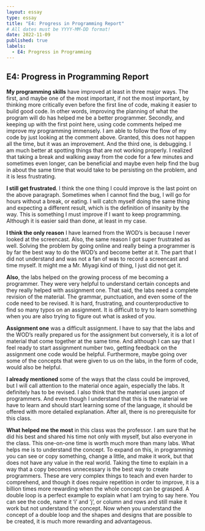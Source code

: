```yaml
---
layout: essay
type: essay
title: "E4: Progress in Programming Report"
# All dates must be YYYY-MM-DD format!
date: 2022-11-09
published: true
labels:
  - E4: Progress in Programming
---
```


## E4: Progress in Programming Report

**My programming skills** have improved at least in three major ways. The first, and maybe one of the most important, if not the most important, by thinking more critically even before the first line of code, making it easier to build good code. In other words, improving the planning of what the program will do has helped me be a better programmer. Secondly, and keeping up with the first point here, using code comments helped me improve my programming immensely. I am able to follow the flow of my code by just looking at the comment above. Granted, this does not happen all the time, but it was an improvement. And the third one, is debugging. I am much better at spotting things that are not working properly. I realized that taking a break and walking away from the code for a few minutes and sometimes even longer, can be beneficial and maybe even help find the bug in about the same time that would take to be persisting on the problem, and it is less frustrating. 

**I still get frustrated**. I think the one thing I could improve is the last point on the above paragraph. Sometimes when I cannot find the bug, I will go for hours without a break, or eating. I will catch myself doing the same thing and expecting a different result, which is the definition of insanity by the way. This is something I must improve if I want to keep programming. Although it is easier said than done, at least in my case.

**I think the only reason** I have learned from the WOD’s is because I never looked at the screencast. Also, the same reason I got super frustrated as well. Solving the problem by going online and really being a programmer is by far the best way to do the WOD’s and become better at it. The part that I did not understand and was not a fan of was to record a screencast and time myself. It might me a Mr. Miyagi kind of thing, I just did not get it.

**Also**, the labs helped on the growing process of me becoming a programmer. They were very helpful to understand certain concepts and they really helped with assignment one. That said, the labs need a complete revision of the material. The grammar, punctuation, and even some of the code need to be revised. It is hard, frustrating, and counterproductive to find so many typos on an assignment. It is difficult to try to learn something when you are also trying to figure out what is asked of you.

**Assignment one** was a difficult assignment. I have to say that the labs and the WOD’s really prepared us for the assignment but conversely, it is a lot of material that come together at the same time. And although I can say that I feel ready to start assignment number two, getting feedback on the assignment one code would be helpful. Furthermore, maybe going over some of the concepts that were given to us on the labs, in the form of code, would also be helpful.

**I already mentioned** some of the ways that the class could be improved, but I will call attention to the material once again, especially the labs. It definitely has to be revised. I also think that the material uses jargon of programmers. And even though I understand that this is the material we have to learn and should start learning some of the language, it should be offered with more detailed explanation. After all, there is no prerequisite for this class.

**What helped me the most** in this class was the professor. I am sure that he did his best and shared his time not only with myself, but also everyone in the class. This one-on-one time is worth much more than many labs. What helps me is to understand the concept. To expand on this, in programming you can see or copy something, change a little, and make it work, but that does not have any value in the real world. Taking the time to explain in a way that a copy becomes unnecessary is the best way to create programmers. These are very complex things to teach and even harder to comprehend, and though it does require repetition in order to improve, it is a billion times more rewarding when the whole concept can be grasped. A double loop is a perfect example to explain what I am trying to say here. You can see the code, name it ‘i’ and ’j’, or column and rows and still make it work but not understand the concept. Now when you understand the concept of a double loop and the shapes and designs that are possible to be created, it is much more rewarding and advantageous. 
